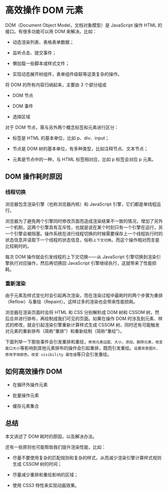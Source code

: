 # 高效操作 DOM 元素

DOM（Document Object Model，文档对象模型）是 JavaScript 操作 HTML 的接口。有很多功能可以用 DOM 来解决。比如：

- 动态渲染列表、表格表单数据；

- 监听点击、提交事件；

+ 懒加载一些脚本或样式文件； 

- 实现动态展开树组件，表单组件级联等这类复杂的操作。

将 DOM 的所有内容归纳起来，主要由 3 个部分组成

- DOM 节点

- DOM 事件

- 选择区域

对于 DOM 节点，需与另外两个概念标签和元素进行区分：

- 标签是 HTML 的基本单位，比如 p、div、input；

- 节点是 DOM 树的基本单位，有多种类型，比如注释节点、文本节点；

- 元素是节点中的一种，与 HTML 标签相对应，比如 p 标签会对应 p 元素。

## DOM 操作耗时原因

### 线程切换

浏览器包含渲染引擎（也称浏览器内核）和 JavaScript 引擎，它们都是单线程运行。

浏览器为了避免两个引擎同时修改页面而造成渲染结果不一致的情况，增加了另外一个机制，这两个引擎具有互斥性，也就是说在某个时刻只有一个引擎在运行，另一个引擎会被阻塞。操作系统在进行线程切换的时候需要保存上一个线程执行时的状态信息并读取下一个线程的状态信息，俗称`上下文切换`。而这个操作相对而言是比较耗时的。

每次 DOM 操作就会引发线程的上下文切换——从 JavaScript 引擎切换到渲染引擎执行对应操作，然后再切换回 JavaScript 引擎继续执行，这就带来了性能损耗。

### 重新渲染

由于元素及样式变化时会引起再次渲染，而在渲染过程中最耗时的两个步骤为重排（Reflow）与重绘（Repaint）。这样过多的渲染也会带来性能损耗。

浏览器在渲染页面时会将 HTML 和 CSS 分别解析成 DOM 树和 CSSOM 树，然后合并进行排布，再绘制成我们可见的页面。如果在操作 DOM 时涉及到元素、样式的修改，就会引起渲染引擎重新计算样式生成 CSSOM 树，同时还有可能触发对元素的重新排布（简称“重排”）和重新绘制（简称“重绘”）。

下面列举一下那些事件会引发重排和重绘，`修改元素边距、大小，添加、删除元素，改变窗口大小`等影响到其他元素排布的操作会引起重排，既而引发重绘。`设置背景图片，修改字体颜色，改变 visibility 属性值`等只会引发重绘。

## 如何高效操作 DOM

- 在循环外操作元素

- 批量操作元素

- 缓存元素集合

## 总结

本文讲述了 DOM 耗时的原因，以及解决办法。

还有一些原则也可能帮助我们提升渲染性能，比如：

- 尽量不要使用复杂的匹配规则和复杂的样式，从而减少渲染引擎计算样式规则生成 CSSOM 树的时间；

* 尽量减少重排和重绘影响的区域；

* 使用 CSS3 特性来实现动画效果。